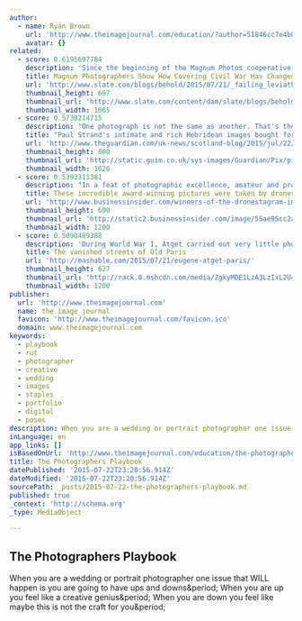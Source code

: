 ```yaml
---
author:
  - name: Ryan Brown
    url: 'http://www.theimagejournal.com/education/?author=51846cc7e4b09995885b5f86'
    avatar: {}
related:
  - score: 0.6195697784
    description: 'Since the beginning of the Magnum Photos cooperative agency, its elite photographers have been covering conflicts, including civil wars, around the world. But in the decades since its founding in 1947, the nature of warfare has changed, as has the nature of photojournalism. The exhibition, "Failing Leviathan: Magnum Photographers and...'
    title: Magnum Photographers Show How Covering Civil War Has Changed
    url: 'http://www.slate.com/blogs/behold/2015/07/21/_failing_leviathan_magnum_photographers_and_civil_war_is_on_display_at_the.html'
    thumbnail_height: 697
    thumbnail_url: 'http://www.slate.com/content/dam/slate/blogs/behold/2015/07/Failing/PAR198443.jpg/_jcr_content/renditions/cq5dam.web.1280.1280.jpeg'
    thumbnail_width: 1065
  - score: 0.5730214715
    description: "One photograph is not the same as another. That's the primary revelation from news that the Scottish National Portrait Gallery has bought nine images from the Hebridean work of renowned American photographer Paul Strand. Strand's classic book Tir a'Mhurain (Land of Bent Grass), written with essayist Basil Davidson, is the most acclaimed photographic book of twentieth century Scotland."
    title: "Paul Strand's intimate and rich Hebridean images bought for Scottish gallery"
    url: 'http://www.theguardian.com/uk-news/scotland-blog/2015/jul/22/paul-strands-intimate-and-rich-hebridean-images-bought-for-scottish-gallery'
    thumbnail_height: 800
    thumbnail_url: 'http://static.guim.co.uk/sys-images/Guardian/Pix/pictures/2015/7/22/1437552723387/d5e423ae-9eeb-47e4-a6be-469efc01643a-1020x800.jpeg'
    thumbnail_width: 1020
  - score: 0.5393311381
    description: "In a feat of photographic excellence, amateur and professional drone nerds have proven a point they've been trying to make for years: drones can shoot. Photographs, that is; and stunning ones at that. Dronestagram - the first social network dedicated solely to drone snaps - announced winners of its second annual aerial photography contest earlier this month."
    title: These incredible award-winning pictures were taken by drones
    url: 'http://www.businessinsider.com/winners-of-the-dronestagram-image-contest-2015-2015-7?op=1'
    thumbnail_height: 600
    thumbnail_url: 'http://static2.businessinsider.com/image/55ae95cc2acae7c23f8b60cb/these-incredible-award-winning-pictures-were-taken-by-drones.jpg'
    thumbnail_width: 1200
  - score: 0.5090489388
    description: 'During World War I, Atget carried out very little photographic work. He hid his negatives in the basement of his house, and in 1920 he sold them to the French government. He considered his project complete. Atget was a partial recluse and made no artistic statements about his work.'
    title: The vanished streets of Old Paris
    url: 'http://mashable.com/2015/07/21/eugene-atget-paris/'
    thumbnail_height: 627
    thumbnail_url: 'http://rack.0.mshcdn.com/media/ZgkyMDE1LzA3LzIxL2U4L2F0Z2V0MTMxMS41ZmIyNC5qcGcKcAl0aHVtYgkxMjAweDYyNyMKZQlqcGc/8c0f3e51/dfd/atget-1311.jpg'
    thumbnail_width: 1200
publisher:
  url: 'http://www.theimagejournal.com'
  name: the image journal
  favicon: 'http://www.theimagejournal.com/favicon.ico'
  domain: www.theimagejournal.com
keywords:
  - playbook
  - rut
  - photographer
  - creative
  - wedding
  - images
  - staples
  - portfolio
  - digital
  - poses
description: When you are a wedding or portrait photographer one issue that WILL happen is you are going to have ups and downs. When you are up you feel like a creative genius. When you are down you feel like maybe this is not the craft for you.
inLanguage: en
app_links: []
isBasedOnUrl: 'http://www.theimagejournal.com/education/the-photographers-playbook'
title: The Photographers Playbook
datePublished: '2015-07-22T23:20:56.914Z'
dateModified: '2015-07-22T23:20:56.914Z'
sourcePath: _posts/2015-07-22-the-photographers-playbook.md
published: true
_context: 'http://schema.org'
_type: MediaObject

---
```

<article style=""><h1>The Photographers Playbook</h1><p>When you are a wedding or portrait photographer one issue that WILL happen is you are going to have ups and downs&amp;period; When you are up you feel like a creative genius&amp;period; When you are down you feel like maybe this is not the craft for you&amp;period;</p></article>